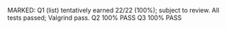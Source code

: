 MARKED:  Q1 (list) tentatively earned 22/22 (100%); subject to review.
         All tests passed; Valgrind pass.
         Q2 100% PASS
         Q3 100% PASS
